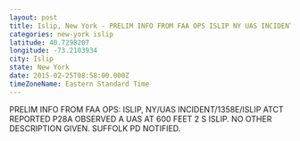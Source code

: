 ```yaml
---
layout: post
title: Islip, New York - PRELIM INFO FROM FAA OPS ISLIP NY UAS INCIDENT 1358E ISLIP ATCT REPORTED P28A OBSERVED
categories: new-york islip
latitude: 40.7298207
longitude: -73.2103934
city: Islip
state: New York
date: 2015-02-25T08:58:00.000Z
timeZoneName: Eastern Standard Time
---
```


PRELIM INFO FROM FAA OPS: ISLIP, NY/UAS INCIDENT/1358E/ISLIP ATCT REPORTED P28A OBSERVED A UAS AT 600 FEET 2 S ISLIP. NO OTHER DESCRIPTION GIVEN. SUFFOLK PD NOTIFIED.